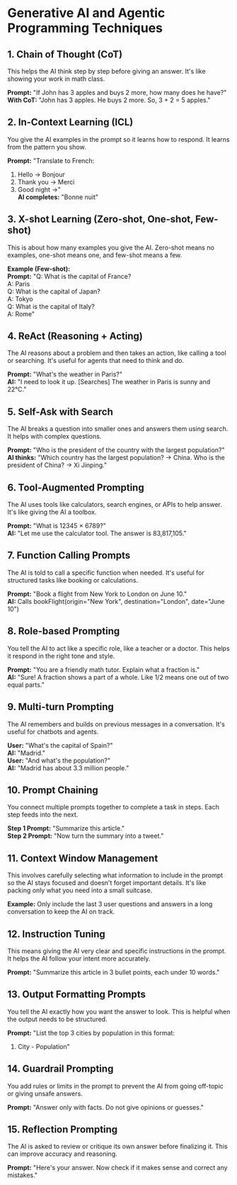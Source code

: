 # Generative AI and Agentic Programming Techniques

## 1. Chain of Thought (CoT)
This helps the AI think step by step before giving an answer. It's like showing your work in math class.

**Prompt:** "If John has 3 apples and buys 2 more, how many does he have?"  
**With CoT:** "John has 3 apples. He buys 2 more. So, 3 + 2 = 5 apples."

## 2. In-Context Learning (ICL)
You give the AI examples in the prompt so it learns how to respond. It learns from the pattern you show.

**Prompt:** "Translate to French:  
1. Hello → Bonjour  
2. Thank you → Merci  
3. Good night →"  
**AI completes:** "Bonne nuit"

## 3. X-shot Learning (Zero-shot, One-shot, Few-shot)
This is about how many examples you give the AI. Zero-shot means no examples, one-shot means one, and few-shot means a few.

**Example (Few-shot):**  
**Prompt:** "Q: What is the capital of France?  
A: Paris  
Q: What is the capital of Japan?  
A: Tokyo  
Q: What is the capital of Italy?  
A: Rome"

## 4. ReAct (Reasoning + Acting)
The AI reasons about a problem and then takes an action, like calling a tool or searching. It's useful for agents that need to think and do.

**Prompt:** "What's the weather in Paris?"  
**AI:** "I need to look it up. [Searches] The weather in Paris is sunny and 22°C."

## 5. Self-Ask with Search
The AI breaks a question into smaller ones and answers them using search. It helps with complex questions.

**Prompt:** "Who is the president of the country with the largest population?"  
**AI thinks:** "Which country has the largest population? → China. Who is the president of China? → Xi Jinping."

## 6. Tool-Augmented Prompting
The AI uses tools like calculators, search engines, or APIs to help answer. It's like giving the AI a toolbox.

**Prompt:** "What is 12345 × 6789?"  
**AI:** "Let me use the calculator tool. The answer is 83,817,105."

## 7. Function Calling Prompts
The AI is told to call a specific function when needed. It's useful for structured tasks like booking or calculations.

**Prompt:** "Book a flight from New York to London on June 10."  
**AI:** Calls bookFlight(origin="New York", destination="London", date="June 10")

## 8. Role-based Prompting
You tell the AI to act like a specific role, like a teacher or a doctor. This helps it respond in the right tone and style.

**Prompt:** "You are a friendly math tutor. Explain what a fraction is."  
**AI:** "Sure! A fraction shows a part of a whole. Like 1/2 means one out of two equal parts."

## 9. Multi-turn Prompting
The AI remembers and builds on previous messages in a conversation. It's useful for chatbots and agents.

**User:** "What's the capital of Spain?"  
**AI:** "Madrid."  
**User:** "And what's the population?"  
**AI:** "Madrid has about 3.3 million people."

## 10. Prompt Chaining
You connect multiple prompts together to complete a task in steps. Each step feeds into the next.

**Step 1 Prompt:** "Summarize this article."  
**Step 2 Prompt:** "Now turn the summary into a tweet."

## 11. Context Window Management
This involves carefully selecting what information to include in the prompt so the AI stays focused and doesn't forget important details. It's like packing only what you need into a small suitcase.

**Example:** Only include the last 3 user questions and answers in a long conversation to keep the AI on track.

## 12. Instruction Tuning
This means giving the AI very clear and specific instructions in the prompt. It helps the AI follow your intent more accurately.

**Prompt:** "Summarize this article in 3 bullet points, each under 10 words."

## 13. Output Formatting Prompts
You tell the AI exactly how you want the answer to look. This is helpful when the output needs to be structured.

**Prompt:** "List the top 3 cities by population in this format:  
1. City - Population"

## 14. Guardrail Prompting
You add rules or limits in the prompt to prevent the AI from going off-topic or giving unsafe answers.

**Prompt:** "Answer only with facts. Do not give opinions or guesses."

## 15. Reflection Prompting
The AI is asked to review or critique its own answer before finalizing it. This can improve accuracy and reasoning.

**Prompt:** "Here's your answer. Now check if it makes sense and correct any mistakes." 